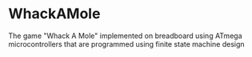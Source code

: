 # WhackAMole
The game "Whack A Mole" implemented on breadboard using ATmega microcontrollers that are programmed using finite state machine design
